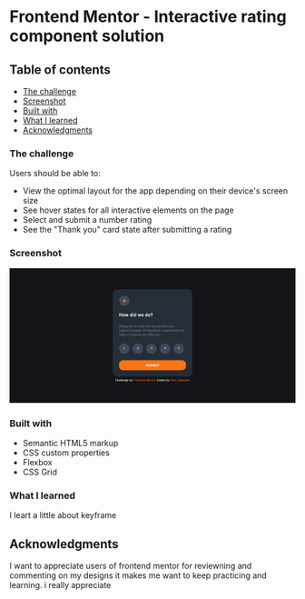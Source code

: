 # Frontend Mentor - Interactive rating component solution


## Table of contents

  - [The challenge](#the-challenge)
  - [Screenshot](#screenshot)
  - [Built with](#built-with)
  - [What I learned](#what-i-learned)
  - [Acknowledgments](#acknowledgments)




### The challenge

Users should be able to:

- View the optimal layout for the app depending on their device's screen size
- See hover states for all interactive elements on the page
- Select and submit a number rating
- See the "Thank you" card state after submitting a rating

### Screenshot

![](./images/Interactive%20rating%20component%20solution.png)




### Built with

- Semantic HTML5 markup
- CSS custom properties
- Flexbox
- CSS Grid


### What I learned

I leart a little about keyframe 



## Acknowledgments
I want to appreciate users of frontend mentor for reviewning and commenting on my designs it makes me want to keep practicing and learning. i really appreciate
